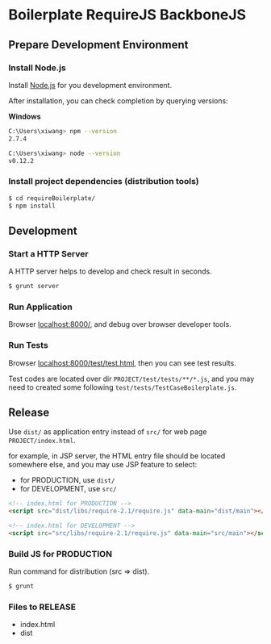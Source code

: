 
# Boilerplate RequireJS BackboneJS

## Prepare Development Environment

### Install Node.js
Install [Node.js](http://www.nodejs.org/) for you development environment.

After installation, you can check completion by querying versions:

**Windows**

```bash
C:\Users\xiwang> npm --version
2.7.4

C:\Users\xiwang> node --version
v0.12.2
```

### Install project dependencies (distribution tools)

```bash
$ cd requireBoilerplate/
$ npm install
```

## Development

### Start a HTTP Server

A HTTP server helps to develop and check result in seconds.

```bash
$ grunt server
```

### Run Application
Browser [localhost:8000/](http://localhost:8000/),
and debug over browser developer tools.

### Run Tests
Browser [localhost:8000/test/test.html](http://localhost:8000/test/test.html),
then you can see test results.

Test codes are located over dir `PROJECT/test/tests/**/*.js`,
and you may need to created some following `test/tests/TestCaseBoilerplate.js`.

## Release
Use `dist/` as application entry instead of `src/` for web page `PROJECT/index.html`.

for example, in JSP server, the HTML entry file should be located somewhere else, and you may use JSP feature to select:
* for PRODUCTION, use `dist/`
* for DEVELOPMENT, use `src/`

```html
<!-- index.html for PRODUCTION -->
<script src="dist/libs/require-2.1/require.js" data-main="dist/main"></script>

<!-- index.html for DEVELOPMENT -->
<script src="src/libs/require-2.1/require.js" data-main="src/main"></script>
```

### Build JS for PRODUCTION
Run command for distribution (src => dist).

```bash
$ grunt
```

### Files to RELEASE

* index.html
* dist
